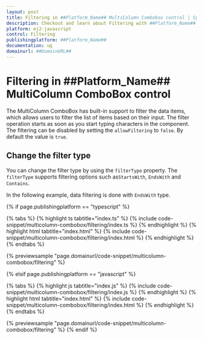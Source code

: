 ```yaml
---
layout: post
title: Filtering in ##Platform_Name## MultiColumn Combobox control | Syncfusion
description: Checkout and learn about Filtering with ##Platform_Name## MultiColumn Combobox control of Syncfusion Essential JS 2 and more.
platform: ej2-javascript
control: Filtering
publishingplatform: ##Platform_Name##
documentation: ug
domainurl: ##DomainURL##
---
```


# Filtering in ##Platform_Name## MultiColumn ComboBox control

The MultiColumn ComboBox has built-in support to filter the data items, which allows users to filter the list of items based on their input. The filter operation starts as soon as you start typing characters in the component. The filtering can be disabled by setting the `allowFiltering` to `false`. By default the value is `true`.

## Change the filter type

You can change the filter type by using the `filterType` property. The `filterType` supports filtering options such as`StartsWith`, `EndsWith` and `Contains`.

In the following example, data filtering is done with `EndsWith` type.

{% if page.publishingplatform == "typescript" %}

{% tabs %}
{% highlight ts tabtitle="index.ts" %}
{% include code-snippet/multicolumn-combobox/filtering/index.ts %}
{% endhighlight %}
{% highlight html tabtitle="index.html" %}
{% include code-snippet/multicolumn-combobox/filtering/index.html %}
{% endhighlight %}
{% endtabs %}
        
{% previewsample "page.domainurl/code-snippet/multicolumn-combobox/filtering" %}

{% elsif page.publishingplatform == "javascript" %}

{% tabs %}
{% highlight js tabtitle="index.js" %}
{% include code-snippet/multicolumn-combobox/filtering/index.js %}
{% endhighlight %}
{% highlight html tabtitle="index.html" %}
{% include code-snippet/multicolumn-combobox/filtering/index.html %}
{% endhighlight %}
{% endtabs %}

{% previewsample "page.domainurl/code-snippet/multicolumn-combobox/filtering" %}
{% endif %}
